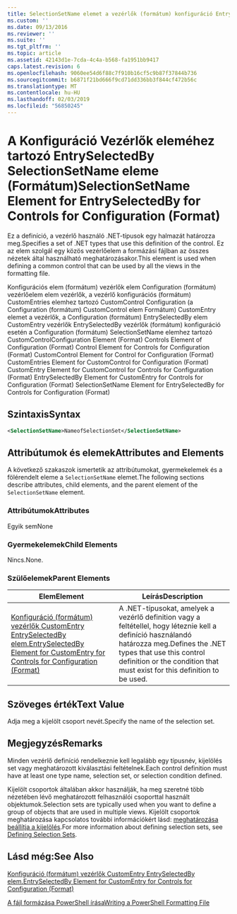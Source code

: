 ```yaml
---
title: SelectionSetName elemet a vezérlők (formátum) konfiguráció EntrySelectedBy |} A Microsoft Docs
ms.custom: ''
ms.date: 09/13/2016
ms.reviewer: ''
ms.suite: ''
ms.tgt_pltfrm: ''
ms.topic: article
ms.assetid: 42143d1e-7cda-4c4a-b568-fa1951bb9417
caps.latest.revision: 6
ms.openlocfilehash: 9060ee54d6f88c7f910b16cf5c9b87f37844b736
ms.sourcegitcommit: b6871f21bd666f9cd71dd336bb3f844cf472b56c
ms.translationtype: MT
ms.contentlocale: hu-HU
ms.lasthandoff: 02/03/2019
ms.locfileid: "56850245"
---
```

# <a name="selectionsetname-element-for-entryselectedby-for-controls-for-configuration-format"></a><span data-ttu-id="34b20-102">A Konfiguráció Vezérlők eleméhez tartozó EntrySelectedBy SelectionSetName eleme (Formátum)</span><span class="sxs-lookup"><span data-stu-id="34b20-102">SelectionSetName Element for EntrySelectedBy for Controls for Configuration (Format)</span></span>

<span data-ttu-id="34b20-103">Ez a definíció, a vezérlő használó .NET-típusok egy halmazát határozza meg.</span><span class="sxs-lookup"><span data-stu-id="34b20-103">Specifies a set of .NET types that use this definition of the control.</span></span> <span data-ttu-id="34b20-104">Ez az elem szolgál egy közös vezérlőelem a formázási fájlban az összes nézetek által használható meghatározásakor.</span><span class="sxs-lookup"><span data-stu-id="34b20-104">This element is used when defining a common control that can be used by all the views in the formatting file.</span></span>

<span data-ttu-id="34b20-105">Konfigurációs elem (formátum) vezérlők elem Configuration (formátum) vezérlőelem elem vezérlők, a vezérlő konfigurációs (formátum) CustomEntries elemhez tartozó CustomControl Configuration (a Configuration (formátum) CustomControl elem Formátum) CustomEntry elemet a vezérlők, a Configuration (formátum) EntrySelectedBy elem CustomEntry vezérlők EntrySelectedBy vezérlők (formátum) konfiguráció esetén a Configuration (formátum) SelectionSetName elemhez tartozó CustomControl</span><span class="sxs-lookup"><span data-stu-id="34b20-105">Configuration Element (Format) Controls Element of Configuration (Format) Control Element for Controls for Configuration (Format) CustomControl Element for Control for Configuration (Format) CustomEntries Element for CustomControl for Configuration (Format) CustomEntry Element for CustomControl for Controls for Configuration (Format) EntrySelectedBy Element for CustomEntry for Controls for Configuration (Format) SelectionSetName Element for EntrySelectedBy for Controls for Configuration (Format)</span></span>

## <a name="syntax"></a><span data-ttu-id="34b20-106">Szintaxis</span><span class="sxs-lookup"><span data-stu-id="34b20-106">Syntax</span></span>

```xml
<SelectionSetName>NameofSelectionSet</SelectionSetName>

```

## <a name="attributes-and-elements"></a><span data-ttu-id="34b20-107">Attribútumok és elemek</span><span class="sxs-lookup"><span data-stu-id="34b20-107">Attributes and Elements</span></span>

<span data-ttu-id="34b20-108">A következő szakaszok ismertetik az attribútumokat, gyermekelemek és a fölérendelt eleme a `SelectionSetName` elemet.</span><span class="sxs-lookup"><span data-stu-id="34b20-108">The following sections describe attributes, child elements, and the parent element of the `SelectionSetName` element.</span></span>

### <a name="attributes"></a><span data-ttu-id="34b20-109">Attribútumok</span><span class="sxs-lookup"><span data-stu-id="34b20-109">Attributes</span></span>

<span data-ttu-id="34b20-110">Egyik sem</span><span class="sxs-lookup"><span data-stu-id="34b20-110">None</span></span>

### <a name="child-elements"></a><span data-ttu-id="34b20-111">Gyermekelemek</span><span class="sxs-lookup"><span data-stu-id="34b20-111">Child Elements</span></span>

<span data-ttu-id="34b20-112">Nincs.</span><span class="sxs-lookup"><span data-stu-id="34b20-112">None.</span></span>

### <a name="parent-elements"></a><span data-ttu-id="34b20-113">Szülőelemek</span><span class="sxs-lookup"><span data-stu-id="34b20-113">Parent Elements</span></span>

|<span data-ttu-id="34b20-114">Elem</span><span class="sxs-lookup"><span data-stu-id="34b20-114">Element</span></span>|<span data-ttu-id="34b20-115">Leírás</span><span class="sxs-lookup"><span data-stu-id="34b20-115">Description</span></span>|
|-------------|-----------------|
|[<span data-ttu-id="34b20-116">Konfiguráció (formátum) vezérlők CustomEntry EntrySelectedBy elem.</span><span class="sxs-lookup"><span data-stu-id="34b20-116">EntrySelectedBy Element for CustomEntry for Controls for Configuration (Format)</span></span>](./entryselectedby-element-for-customentry-for-controls-for-configuration-format.md)|<span data-ttu-id="34b20-117">A .NET-típusokat, amelyek a vezérlő definition vagy a feltétellel, hogy léteznie kell a definíció használandó határozza meg.</span><span class="sxs-lookup"><span data-stu-id="34b20-117">Defines the .NET types that use this control definition or the condition that must exist for this definition to be used.</span></span>|

## <a name="text-value"></a><span data-ttu-id="34b20-118">Szöveges érték</span><span class="sxs-lookup"><span data-stu-id="34b20-118">Text Value</span></span>

<span data-ttu-id="34b20-119">Adja meg a kijelölt csoport nevét.</span><span class="sxs-lookup"><span data-stu-id="34b20-119">Specify the name of the selection set.</span></span>

## <a name="remarks"></a><span data-ttu-id="34b20-120">Megjegyzés</span><span class="sxs-lookup"><span data-stu-id="34b20-120">Remarks</span></span>

<span data-ttu-id="34b20-121">Minden vezérlő definíció rendelkeznie kell legalább egy típusnév, kijelölés set vagy meghatározott kiválasztási feltételnek.</span><span class="sxs-lookup"><span data-stu-id="34b20-121">Each control definition must have at least one type name, selection set, or selection condition defined.</span></span>

<span data-ttu-id="34b20-122">Kijelölt csoportok általában akkor használják, ha meg szeretné több nézetében lévő meghatározott felhasználói csoporttal használt objektumok.</span><span class="sxs-lookup"><span data-stu-id="34b20-122">Selection sets are typically used when you want to define a group of objects that are used in multiple views.</span></span> <span data-ttu-id="34b20-123">Kijelölt csoportok meghatározása kapcsolatos további információkért lásd: [meghatározása beállítja a kijelölés](./defining-selection-sets.md).</span><span class="sxs-lookup"><span data-stu-id="34b20-123">For more information about defining selection sets, see [Defining Selection Sets](./defining-selection-sets.md).</span></span>

## <a name="see-also"></a><span data-ttu-id="34b20-124">Lásd még:</span><span class="sxs-lookup"><span data-stu-id="34b20-124">See Also</span></span>

[<span data-ttu-id="34b20-125">Konfiguráció (formátum) vezérlők CustomEntry EntrySelectedBy elem.</span><span class="sxs-lookup"><span data-stu-id="34b20-125">EntrySelectedBy Element for CustomEntry for Controls for Configuration (Format)</span></span>](./entryselectedby-element-for-customentry-for-controls-for-configuration-format.md)

[<span data-ttu-id="34b20-126">A fájl formázása PowerShell írása</span><span class="sxs-lookup"><span data-stu-id="34b20-126">Writing a PowerShell Formatting File</span></span>](./writing-a-powershell-formatting-file.md)
